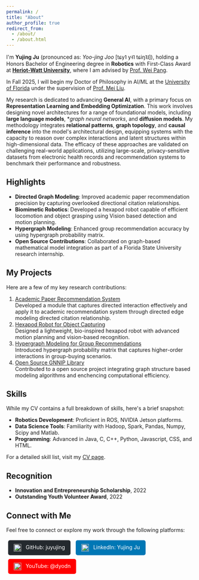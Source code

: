 ```yaml
---
permalink: /
title: "About"
author_profile: true
redirect_from: 
  - /about/
  - /about.html
---
```


I'm **Yujing Ju** (pronounced as: *Yoo-jing Joo* [tɕy˥ y˧˥ tɕiŋ˥˩]), holding a Honors Bachelor of Engineering degree in **Robotics** with First-Class Award at [**Heriot-Watt University**](https://www.hw.ac.uk), where I am advised by [Prof. Wei Pang](https://pangwei.eu.org/).

In Fall 2025, I will begin my Doctor of Philosophy in AI/ML at the [University of Florida](https://www.ufl.edu) under the supervision of [Prof. Mei Liu](https://hobi.med.ufl.edu/profile/liu-mei/).

My research is dedicated to advancing **General AI**, with a primary focus on **Representation Learning and Embedding Optimization**. This work involves designing novel architectures for a range of foundational models, including **large language models**, **graph neural networks*, and **diffusion models**. My methodology integrates **relational patterns**, **graph topology**, and **causal inference** into the model's architectural design, equipping systems with the capacity to reason over complex interactions and latent structures within high-dimensional data. The efficacy of these approaches are validated on challenging real-world applications, utilizing large-scale, privacy-sensitive datasets from electronic health records and recommendation systems to benchmark their performance and robustness.


## Highlights
- **Directed Graph Modeling**: Improved academic paper recommendation precision by capturing overlooked directional citation relationships.
- **Biomimetic Robotics**: Developed a hexapod robot capable of efficient locomotion and object grasping using Vision based detection and motion planning.  
- **Hypergraph Modeling**: Enhanced group recommendation accuracy by using hypergraph probability matrix.
- **Open Source Contributions**: Collaborated on graph-based mathematical model integration as part of a Florida State University research internship.

## My Projects
Here are a few of my key research contributions:

1. [Academic Paper Recommendation System](https://github.com/juyujing/CitationNN)  
   Developed a module that captures directed interaction effectively and apply it to academic recommendation system through directed edge modeling directed citation relationship.
2. [Hexapod Robot for Object Capturing](https://github.com/juyujing/Capturer)  
   Designed a lightweight, bio-inspired hexapod robot with advanced motion planning and vision-based recognition.
3. [Hypergraph Modeling for Group Recommendations](https://github.com/juyujing/HyperGCN)  
   Introduced hypergraph probability matrix that captures higher-order interactions in group-buying scenarios.
4. [Open Source GNNIP Library](https://github.com/juyujing/GrOVe)  
   Contributed to a open source project integrating graph structure based modeling algorithms and enchencing computational efficiency.  

## Skills
While my CV contains a full breakdown of skills, here's a brief snapshot:  
- **Robotics Development**: Proficient in ROS, NVIDIA Jetson platforms.  
- **Data Science Tools**: Familiarity with Hadoop, Spark, Pandas, Numpy, Scipy and Matlab.  
- **Programming**: Advanced in Java, C, C++, Python, Javascript, CSS, and HTML.  

For a detailed skill list, visit my [CV page](/cv/).

## Recognition
- **Innovation and Entrepreneurship Scholarship**, 2022  
- **Outstanding Youth Volunteer Award**, 2022  

## Connect with Me
Feel free to connect or explore my work through the following platforms:
<div style="margin: 10px 0;">
  <a href="https://github.com/juyujing" style="display: inline-block; padding: 10px 15px; margin: 5px; text-decoration: none; color: white; background-color: #24292e; border-radius: 5px;">
    <img src="https://github.githubassets.com/images/modules/logos_page/GitHub-Mark.png" alt="GitHub" style="height: 20px; vertical-align: middle; margin-right: 8px;">
    GitHub: juyujing
  </a>
  <a href="https://www.linkedin.com/in/juyujing" style="display: inline-block; padding: 10px 15px; margin: 5px; text-decoration: none; color: white; background-color: #0077b5; border-radius: 5px;">
    <img src="https://upload.wikimedia.org/wikipedia/commons/c/ca/LinkedIn_logo_initials.png" alt="LinkedIn" style="height: 20px; vertical-align: middle; margin-right: 8px;">
    LinkedIn: Yujing Ju
  </a>
  <a href="https://www.youtube.com/@dyodn" style="display: inline-block; padding: 10px 15px; margin: 5px; text-decoration: none; color: white; background-color: #FF0000; border-radius: 5px;">
    <img src="https://upload.wikimedia.org/wikipedia/commons/4/42/YouTube_icon_%282013-2017%29.png" alt="YouTube" style="height: 20px; vertical-align: middle; margin-right: 8px;">
    YouTube: @dyodn
  </a>
</div>

<br><br><br><br><br><br>
